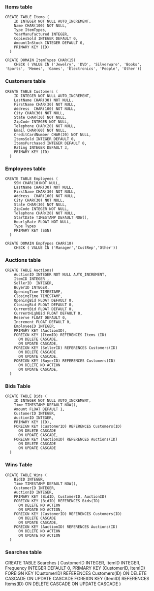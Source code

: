 ### Items table

```
CREATE TABLE Items (
    ID INTEGER NOT NULL AUTO_INCREMENT,
    Name CHAR(100) NOT NULL,
    Type ItemTypes,
    YearManufactured INTEGER,
    CopiesSold INTEGER DEFAULT 0,
    AmountInStock INTEGER DEFAULT 0,
    PRIMARY KEY (ID)
  )

CREATE DOMAIN ItemTypes CHAR(15)
    CHECK ( VALUE IN ('Jewelry', 'DVD', 'Silverware', 'Books', 'Sports', 'Memes', 'Games', 'Electronics', 'People', 'Other'))
```

### Customers table

```
CREATE TABLE Customers (
    ID INTEGER NOT NULL AUTO_INCREMENT,
    LastName CHAR(30) NOT NULL,
    FirstName CHAR(30) NOT NULL,
    Address  CHAR(100) NOT NULL,
    City CHAR(30) NOT NULL,
    State CHAR(30) NOT NULL,
    ZipCode INTEGER NOT NULL,
    Telephone CHAR(20) NOT NULL,
    Email CHAR(60) NOT NULL,
    CreditCardNumber CHAR(20) NOT NULL,
    ItemsSold INTEGER DEFAULT 0,
    ItemsPurchased INTEGER DEFAULT 0,
    Rating INTEGER DEFAULT 3,
    PRIMARY KEY (ID)
  )
```

### Employees table

```
CREATE TABLE Employees (
    SSN CHAR(10)NOT NULL,
    LastName CHAR(30) NOT NULL,
    FirstName CHAR(30) NOT NULL,
    Address  CHAR(100) NOT NULL,
    City CHAR(30) NOT NULL,
    State CHAR(30) NOT NULL,
    ZipCode INTEGER NOT NULL,
    Telephone CHAR(20) NOT NULL,
    StartDate TIMESTAMP DEFAULT NOW(),
    HourlyRate FLOAT NOT NULL,
    Type Types
    PRIMARY KEY (SSN)
  )

CREATE DOMAIN EmpTypes CHAR(10)
    CHECK ( VALUE IN ('Manager','CustRep','Other'))
```

### Auctions table

```
CREATE TABLE Auctions(
    AuctionID INTEGER NOT NULL AUTO_INCREMENT,
    ItemID INTEGER ,
    SellerID  INTEGER,
    BuyerID INTEGER,
    OpeningTime TIMESTAMP,
    ClosingTime TIMESTAMP,
    OpeningBid FLOAT DEFAULT 0,
    ClosingBid FLOAT DEFAULT 0,
    CurrentBid FLOAT DEFAULT 0,
    CurrentHighBid FLOAT DEFAULT 0,
    Reserve FLOAT DEFAULT 0,
    Increment FLOAT DEFAULT 0,
    EmployeeID INTEGER,
    PRIMARY KEY (AuctionID),
    FOREIGN KEY (ItemID) REFERENCES Items (ID)
      ON DELETE CASCADE,
      ON UPDATE CASCADE,
    FOREIGN KEY (SellerID) REFERENCES Customers(ID)
      ON DELETE CASCADE
      ON UPDATE CASCADE,
    FOREIGN KEY (BuyerID) REFERENCES Customers(ID)
      ON DELETE NO ACTION
      ON UPDATE CASCADE,
  )
```

### Bids Table

```
CREATE TABLE Bids (
    ID INTEGER NOT NULL AUTO_INCREMENT,
    Time TIMESTAMP DEFAULT NOW(),
    Amount FLOAT DEFAULT 1,
    CustomerID INTEGER,
    AuctionID INTEGER,
    PRIMARY KEY (ID),
    FOREIGN KEY (CustomerID) REFERENCES Customers(ID)
      ON DELETE CASCADE
      ON UPDATE CASCADE,
    FOREIGN KEY (AuctionID) REFERENCES Auctions(ID)
      ON DELETE CASCADE
      ON UPDATE CASCADE
  )
```

### Wins Table

```
CREATE TABLE Wins (
    BidID INTEGER,
    Time TIMESTAMP DEFAULT NOW(),
    CustomerID INTEGER,
    AuctionID INTEGER,
    PRIMARY KEY (BidID, CustomerID, AuctionID)
    FOREIGN KEY (BidID) REFERENCES Bids(ID)
      ON DELETE NO ACTION
      ON UPDATE NO ACTION,
    FOREIGN KEY (CustomerID) REFERENCES Customers(ID)
      ON DELETE CASCADE
      ON UPDATE CASCADE,
    FOREIGN KEY (AuctionID) REFERENCES Auctions(ID)
      ON DELETE NO ACTION
      ON UPDATE NO ACTION
  )
```

### Searches table

CREATE TABLE Searches (
    CustomerID INTEGER,
    ItemID INTEGER,
    Frequency INTEGER DEFAULT 0,
    PRIMARY KEY (CustomerID, ItemID)
    FOREIGN KEY (CustomerID) REFERENCES Customers(ID)
      ON DELETE CASCADE
      ON UPDATE CASCADE
    FOREIGN KEY (ItemID) REFERENCES Items(ID)
      ON DELETE CASCADE
      ON UPDATE CASCADE
  )
